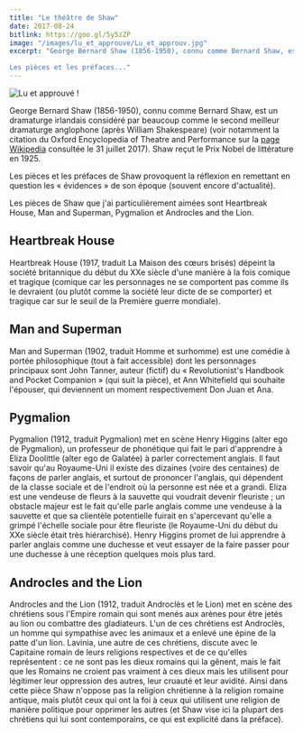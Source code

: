 ```yaml
---
title: "Le théâtre de Shaw"
date: 2017-08-24
bitlink: https://goo.gl/5y5zZP
image: "/images/lu_et_approuve/Lu_et_approuv.jpg"
excerpt: "George Bernard Shaw (1856-1950), connu comme Bernard Shaw, est un dramaturge irlandais considéré par beaucoup comme le second meilleur dramaturge anglophone (après William Shakespeare) (voir notamment la citation du Oxford Encyclopedia of Theatre and Performance sur la page Wikipedia consultée le 31 juillet 2017). Shaw reçut le Prix Nobel de littérature en 1925.

Les pièces et les préfaces..."
---
```


![Lu et approuvé !](/images/lu_et_approuve/Lu_et_approuv.jpg) 

George Bernard Shaw (1856-1950), connu comme Bernard Shaw, est un dramaturge irlandais considéré par beaucoup comme le second meilleur dramaturge anglophone (après William Shakespeare) (voir notamment la citation du Oxford Encyclopedia of Theatre and Performance sur la [page Wikipedia](https://en.wikipedia.org/wiki/George_Bernard_Shaw) consultée le 31 juillet 2017). Shaw reçut le Prix Nobel de littérature en 1925.

Les pièces et les préfaces de Shaw provoquent la réflexion en remettant en question les « évidences » de son époque (souvent encore d'actualité).

Les pièces de Shaw que j'ai particulièrement aimées sont Heartbreak House, Man and Superman, Pygmalion et Androcles and the Lion.

## Heartbreak House ##

Heartbreak House (1917, traduit La Maison des cœurs brisés) dépeint la société britannique du début du XXe siècle d'une manière à la fois comique et tragique (comique car les personnages ne se comportent pas comme ils le devraient (ou plutôt comme la société leur dicte de se comporter) et tragique car sur le seuil de la Première guerre mondiale).

## Man and Superman ##

Man and Superman (1902, traduit Homme et surhomme) est une comédie à portée philosophique (tout à fait accessible) dont les personnages principaux sont John Tanner, auteur (fictif) du « Revolutionist's Handbook and Pocket Companion » (qui suit la pièce), et Ann Whitefield qui souhaite l'épouser, qui deviennent un moment respectivement Don Juan et Ana.

## Pygmalion ##

Pygmalion (1912, traduit Pygmalion) met en scène Henry Higgins (alter ego de Pygmalion), un professeur de phonétique qui fait le pari d'apprendre à Eliza Doolittle (alter ego de Galatée) à parler correctement anglais. Il faut savoir qu'au Royaume-Uni il existe des dizaines (voire des centaines) de façons de parler anglais, et surtout de prononcer l'anglais, qui dépendent de la classe sociale et de l'endroit où la personne est née et a grandi. Eliza est une vendeuse de fleurs à la sauvette qui voudrait devenir fleuriste ; un obstacle majeur est le fait qu'elle parle anglais comme une vendeuse à la sauvette et que sa clientèle potentielle fuirait en s'apercevant qu'elle a grimpé l'échelle sociale pour être fleuriste (le Royaume-Uni du début du XXe siècle était très hiérarchisé). Henry Higgins promet de lui apprendre à parler anglais comme une duchesse et veut essayer de la faire passer pour une duchesse à une réception quelques mois plus tard.

## Androcles and the Lion ##

Androcles and the Lion (1912, traduit Androclès et le Lion) met en scène des chrétiens sous l'Empire romain qui sont menés aux arènes pour être jetés au lion ou combattre des gladiateurs. L'un de ces chrétiens est Androclès, un homme qui sympathise avec les animaux et a enlevé une épine de la patte d'un lion. Lavinia, une autre de ces chrétiens, discute avec le Capitaine romain de leurs religions respectives et de ce qu'elles représentent : ce ne sont pas les dieux romains qui la gênent, mais le fait que les Romains ne croient pas vraiment à ces dieux mais les utilisent pour légitimer leur oppression des autres, leur cruauté et leur avidité. Ainsi dans cette pièce Shaw n'oppose pas la religion chrétienne à la religion romaine antique, mais plutôt ceux qui ont la foi à ceux qui utilisent une religion de manière politique pour opprimer les autres (et Shaw vise ici la plupart des chrétiens qui lui sont contemporains, ce qui est explicité dans la préface).

